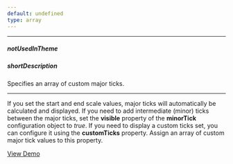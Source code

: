 ```yaml
---
default: undefined
type: array
---
```

---
##### notUsedInTheme

##### shortDescription
Specifies an array of custom major ticks.

---
If you set the start and end scale values, major ticks will automatically be calculated and displayed. If you need to add intermediate (minor) ticks between the major ticks, set the **visible** property of the **minorTick** configuration object to *true*. If you need to display a custom ticks set, you can configure it using the **customTicks** property. Assign an array of custom major tick values to this property.

<a href="http://js.devexpress.com/Demos/WidgetsGallery/#demo/gaugeslineargaugeslineargaugebasicelementsscalecustomtickvalues/" class="button orange small fix-width-155" style="margin-right: 20px;" target="_blank">View Demo</a>